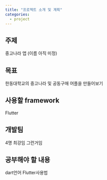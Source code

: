 ```yaml
---
title: "프로젝트 소개 및 계획"
categories:
  - project
---
```


## 주제
중고나라 앱 (이름 아직 미정)

## 목표
한동대학교의 중고나라 및 공동구매 어플을 만들어보기

## 사용할 framework
Flutter

## 개발팀
4명 최강임 그런거임

## 공부해야 할 내용
dart언어
Flutter사용법
